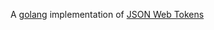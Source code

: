A [golang](http://www.golang.org) implementation of [JSON Web Tokens](http://self-issued.info/docs/draft-jones-json-web-token.html)
